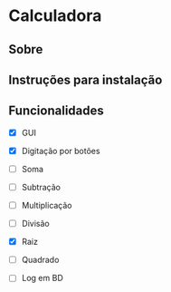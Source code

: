 # Calculadora

## Sobre


## Instruções para instalação

## Funcionalidades

- [X] GUI
- [X] Digitação por botões
- [ ] Soma
- [ ] Subtração
- [ ] Multiplicação
- [ ] Divisão
- [X] Raiz
- [ ] Quadrado
- [ ] Log em BD



